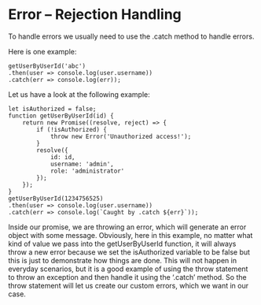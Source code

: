 # Error – Rejection Handling

To handle errors we usually need to use the
.catch method to handle errors.

Here is one example:

```
getUserByUserId('abc')
.then(user => console.log(user.username))
.catch(err => console.log(err));
```

Let us have a look at the following example:

```
let isAuthorized = false;
function getUserByUserId(id) {
    return new Promise((resolve, reject) => {
        if (!isAuthorized) {
            throw new Error('Unauthorized access!');
        }
        resolve({
            id: id,
            username: 'admin',
            role: 'administrator'
        });
    });
}
getUserByUserId(1234756525)
.then(user => console.log(user.username))
.catch(err => console.log(`Caught by .catch ${err}`));

```

Inside our promise, we are throwing an error, which will generate an error object with some message. Obviously,
here in this example, no matter what kind of value we pass into the getUserByUserId function, it will always throw
a new error because we set the isAuthorized variable to be false but this is just to demonstrate how things are done.
This will not happen in everyday scenarios, but it is a good example of using the throw statement to throw an
exception and then handle it using the ‘.catch’ method. So the throw statement will let us create our custom errors,
which we want in our case.
